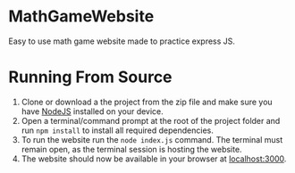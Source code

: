 # MathGameWebsite
Easy to use math game website made to practice express JS.

# Running From Source
1. Clone or download a the project from the zip file and make sure you have [NodeJS](https://nodejs.org) installed on your device.
2. Open a terminal/command prompt at the root of the project folder and run `npm install` to install all required dependencies.
3. To run the website run the `node index.js` command. The terminal must remain open, as the terminal session is hosting the website.
4. The website should now be available in your browser at [localhost:3000](http://localhost:3000).
